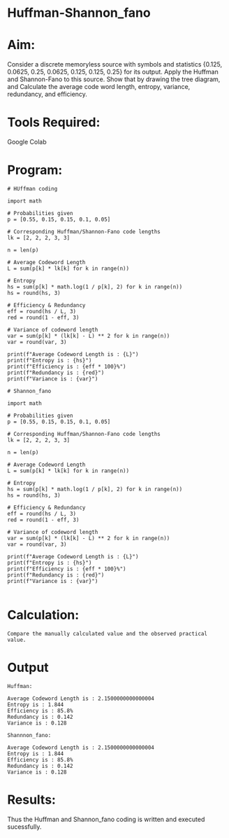 # Huffman-Shannon_fano
# Aim:
Consider a discrete memoryless source with symbols and statistics {0.125, 0.0625, 0.25, 0.0625, 0.125, 0.125, 0.25} for its output. 
Apply the Huffman and Shannon-Fano to this source. 
Show that by drawing the tree diagram, and 
Calculate the average code word length, entropy, variance, redundancy, and efficiency.
# Tools Required: 
Google Colab
# Program:
```
# HUffman coding

import math

# Probabilities given
p = [0.55, 0.15, 0.15, 0.1, 0.05]

# Corresponding Huffman/Shannon-Fano code lengths
lk = [2, 2, 2, 3, 3]

n = len(p)

# Average Codeword Length
L = sum(p[k] * lk[k] for k in range(n))

# Entropy
hs = sum(p[k] * math.log(1 / p[k], 2) for k in range(n))
hs = round(hs, 3)

# Efficiency & Redundancy
eff = round(hs / L, 3)
red = round(1 - eff, 3)

# Variance of codeword length
var = sum(p[k] * (lk[k] - L) ** 2 for k in range(n))
var = round(var, 3)

print(f"Average Codeword Length is : {L}")
print(f"Entropy is : {hs}")
print(f"Efficiency is : {eff * 100}%")
print(f"Redundancy is : {red}")
print(f"Variance is : {var}")

# Shannon_fano

import math

# Probabilities given
p = [0.55, 0.15, 0.15, 0.1, 0.05]

# Corresponding Huffman/Shannon-Fano code lengths
lk = [2, 2, 2, 3, 3]

n = len(p)

# Average Codeword Length
L = sum(p[k] * lk[k] for k in range(n))

# Entropy
hs = sum(p[k] * math.log(1 / p[k], 2) for k in range(n))
hs = round(hs, 3)

# Efficiency & Redundancy
eff = round(hs / L, 3)
red = round(1 - eff, 3)

# Variance of codeword length
var = sum(p[k] * (lk[k] - L) ** 2 for k in range(n))
var = round(var, 3)

print(f"Average Codeword Length is : {L}")
print(f"Entropy is : {hs}")
print(f"Efficiency is : {eff * 100}%")
print(f"Redundancy is : {red}")
print(f"Variance is : {var}")


```
# Calculation:
```
Compare the manually calculated value and the observed practical value.
```
# Output
```
Huffman:

Average Codeword Length is : 2.1500000000000004
Entropy is : 1.844
Efficiency is : 85.8%
Redundancy is : 0.142
Variance is : 0.128

Shannnon_fano:

Average Codeword Length is : 2.1500000000000004
Entropy is : 1.844
Efficiency is : 85.8%
Redundancy is : 0.142
Variance is : 0.128

``` 
# Results:
Thus the Huffman and Shannon_fano coding is written and executed sucessfully.
